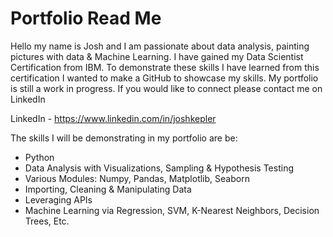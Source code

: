 # Portfolio Read Me
Hello my name is Josh and I am passionate about data analysis, painting pictures with data & Machine Learning. I have gained my Data Scientist Certification from IBM. To demonstrate these skills I have learned from this certification I wanted to make a GitHub to showcase my skills. My portfolio is still a work in progress. If you would like to connect please contact me on LinkedIn

LinkedIn - https://www.linkedin.com/in/joshkepler


The skills I will be demonstrating in my portfolio are be:
-	Python
-	Data Analysis with Visualizations, Sampling & Hypothesis Testing
-	Various Modules: Numpy, Pandas, Matplotlib, Seaborn
-	Importing, Cleaning & Manipulating Data
-	Leveraging APIs
- Machine Learning via Regression, SVM, K-Nearest Neighbors, Decision Trees, Etc.
